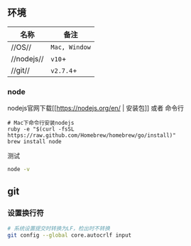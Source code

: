 ## 环境

|   名称    |  备注  |
| --- |--- |
| //OS//       | `Mac, Window` |
| //nodejs//   | `v10`+  |
| //git//   | `v2.7.4`+  |

### node

nodejs官网下载[[https://nodejs.org/en/ | 安装包]] 
或者
命令行
```
# Mac下命令行安装nodejs
ruby -e "$(curl -fsSL https://raw.github.com/Homebrew/homebrew/go/install)"
brew install node
```
测试
```bash
node -v
```

## git

### 设置换行符
```bash
# 系统设置提交时转换为LF，检出时不转换
git config --global core.autocrlf input
```